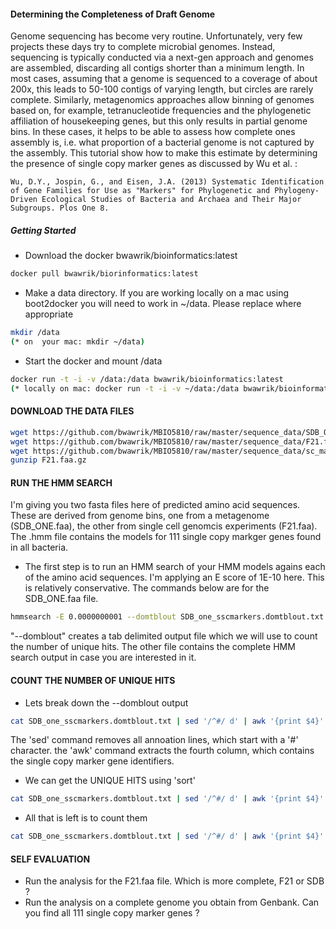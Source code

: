 #### Determining the Completeness of Draft Genome

Genome sequencing has become very routine. Unfortunately, very few projects these days try to complete microbial genomes. Instead, sequencing is typically conducted via a next-gen approach and genomes are assembled, discarding all contigs shorter than a minimum length.  In most cases, assuming that a genome is sequenced to a coverage of about 200x, this leads to 50-100 contigs of varying length, but circles are rarely complete.  Similarly, metagenomics approaches allow binning of genomes based on, for example, tetranucleotide frequencies and the phylogenetic affiliation of housekeeping genes, but this only results in partial genome bins.  In these cases, it helps to be able to assess how complete ones assembly is, i.e. what proportion of a bacterial genome is not captured by the assembly. This tutorial show how to make this estimate by determining the presence of single copy marker genes as discussed by Wu et al. :

```
Wu, D.Y., Jospin, G., and Eisen, J.A. (2013) Systematic Identification of Gene Families for Use as "Markers" for Phylogenetic and Phylogeny-Driven Ecological Studies of Bacteria and Archaea and Their Major Subgroups. Plos One 8.
```

##### Getting Started

- Download the docker bwawrik/bioinformatics:latest

```sh
docker pull bwawrik/biorinformatics:latest
```

- Make a data directory. If you are working locally on a mac using boot2docker you will need to work in ~/data. Please replace where appropriate

```sh
mkdir /data
(* on  your mac: mkdir ~/data)
```

- Start the docker and mount /data

```sh
docker run -t -i -v /data:/data bwawrik/bioinformatics:latest
(* locally on mac: docker run -t -i -v ~/data:/data bwawrik/bioinformatics:latest)
```

#### DOWNLOAD THE DATA FILES

```sh
wget https://github.com/bwawrik/MBIO5810/raw/master/sequence_data/SDB_ONE.faa
wget https://github.com/bwawrik/MBIO5810/raw/master/sequence_data/F21.faa.gz
wget https://github.com/bwawrik/MBIO5810/raw/master/sequence_data/sc_markers_bacteria.hmm
gunzip F21.faa.gz
```

#### RUN THE HMM SEARCH

I'm giving you two fasta files here of predicted amino acid sequences.  These are derived from genome bins, one from a metagenome (SDB_ONE.faa), the other from single cell genomcis experiments (F21.faa).  The .hmm file contains the models for 111 single copy markger genes found in all bacteria.

- The first step is to run an HMM search of your HMM models agains each of the amino acid sequences. I'm applying an E score of 1E-10 here. This is relatively conservative. The commands below are for the SDB_ONE.faa file.

```sh 
hmmsearch -E 0.0000000001 --domtblout SDB_one_sscmarkers.domtblout.txt /data/DATABASES/SINGLE_COPY_GENE_HMMs/sc_markers_bacteria.hmm SDB_ONE.faa > SDB_one_sscmarkers.hmmsearch.txt
```

"--domblout" creates a tab delimited output file which we will use to count the number of unique hits.  The other file contains the complete HMM search output in case you are interested in it.

#### COUNT THE NUMBER OF UNIQUE HITS

- Lets break down the --domblout output

```sh
cat SDB_one_sscmarkers.domtblout.txt | sed '/^#/ d' | awk '{print $4}'
```

The 'sed' command removes all annoation lines, which start with a '#' character.
the 'awk' command extracts the fourth column, which contains the single copy marker gene identifiers.


- We can get the UNIQUE HITS using 'sort'

```sh
cat SDB_one_sscmarkers.domtblout.txt | sed '/^#/ d' | awk '{print $4}' | sort -u
```

- All that is left is to count them

```sh
cat SDB_one_sscmarkers.domtblout.txt | sed '/^#/ d' | awk '{print $4}' | sort -u | wc -l
```

#### SELF EVALUATION

- Run the analysis for the F21.faa file. Which is more complete, F21 or SDB ?
- Run the analysis on a complete genome you obtain from Genbank. Can you find all 111 single copy marker genes ?



